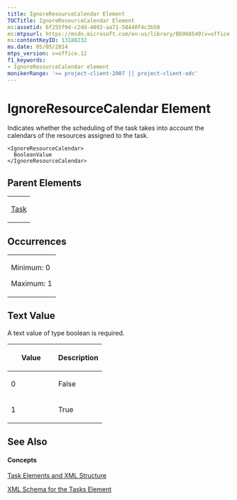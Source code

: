 ```yaml
---
title: IgnoreResourceCalendar Element
TOCTitle: IgnoreResourceCalendar Element
ms:assetid: 6f255f9d-c2dd-4092-aa71-58440f4c3b50
ms:mtpsurl: https://msdn.microsoft.com/en-us/library/Bb968540(v=office.12)
ms:contentKeyID: 13188232
ms.date: 05/05/2014
mtps_version: v=office.12
f1_keywords:
- IgnoreResourceCalendar element
monikerRange: '>= project-client-2007 || project-client-odc'
---
```


# IgnoreResourceCalendar Element




Indicates whether the scheduling of the task takes into account the calendars of the resources assigned to the task.

    <IgnoreResourceCalendar>
      BooleanValue
    </IgnoreResourceCalendar>

## Parent Elements

<table>
<colgroup>
<col style="width: 100%" />
</colgroup>
<tbody>
<tr class="odd">
<td><p><a href="bb968487(v=office.12).md">Task</a></p></td>
</tr>
</tbody>
</table>

## Occurrences

<table>
<colgroup>
<col style="width: 100%" />
</colgroup>
<tbody>
<tr class="odd">
<td><p>Minimum: 0</p>
<p>Maximum: 1</p></td>
</tr>
</tbody>
</table>

## Text Value

A text value of type boolean is required.

<table>
<colgroup>
<col style="width: 50%" />
<col style="width: 50%" />
</colgroup>
<thead>
<tr class="header">
<th><p>Value</p></th>
<th><p>Description</p></th>
</tr>
</thead>
<tbody>
<tr class="odd">
<td><p>0</p></td>
<td><p>False</p></td>
</tr>
<tr class="even">
<td><p>1</p></td>
<td><p>True</p></td>
</tr>
</tbody>
</table>

## See Also

#### Concepts

[Task Elements and XML Structure](task-elements-and-xml-structure.md)

[XML Schema for the Tasks Element](xml-schema-for-the-tasks-element.md)

